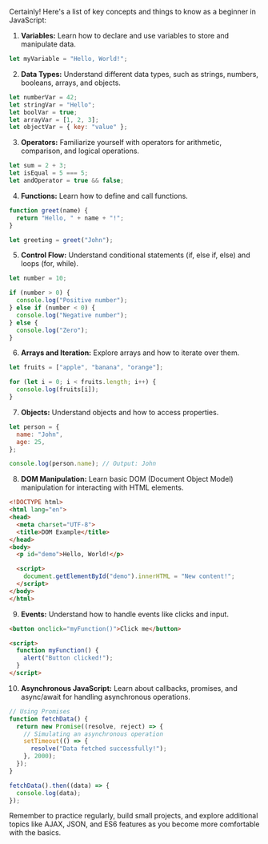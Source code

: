 Certainly! Here's a list of key concepts and things to know as a beginner in JavaScript:

1. **Variables:** Learn how to declare and use variables to store and manipulate data.

```javascript
let myVariable = "Hello, World!";
```

2. **Data Types:** Understand different data types, such as strings, numbers, booleans, arrays, and objects.

```javascript
let numberVar = 42;
let stringVar = "Hello";
let boolVar = true;
let arrayVar = [1, 2, 3];
let objectVar = { key: "value" };
```

3. **Operators:** Familiarize yourself with operators for arithmetic, comparison, and logical operations.

```javascript
let sum = 2 + 3;
let isEqual = 5 === 5;
let andOperator = true && false;
```

4. **Functions:** Learn how to define and call functions.

```javascript
function greet(name) {
  return "Hello, " + name + "!";
}

let greeting = greet("John");
```

5. **Control Flow:** Understand conditional statements (if, else if, else) and loops (for, while).

```javascript
let number = 10;

if (number > 0) {
  console.log("Positive number");
} else if (number < 0) {
  console.log("Negative number");
} else {
  console.log("Zero");
}
```

6. **Arrays and Iteration:** Explore arrays and how to iterate over them.

```javascript
let fruits = ["apple", "banana", "orange"];

for (let i = 0; i < fruits.length; i++) {
  console.log(fruits[i]);
}
```

7. **Objects:** Understand objects and how to access properties.

```javascript
let person = {
  name: "John",
  age: 25,
};

console.log(person.name); // Output: John
```

8. **DOM Manipulation:** Learn basic DOM (Document Object Model) manipulation for interacting with HTML elements.

```html
<!DOCTYPE html>
<html lang="en">
<head>
  <meta charset="UTF-8">
  <title>DOM Example</title>
</head>
<body>
  <p id="demo">Hello, World!</p>

  <script>
    document.getElementById("demo").innerHTML = "New content!";
  </script>
</body>
</html>
```

9. **Events:** Understand how to handle events like clicks and input.

```html
<button onclick="myFunction()">Click me</button>

<script>
  function myFunction() {
    alert("Button clicked!");
  }
</script>
```

10. **Asynchronous JavaScript:** Learn about callbacks, promises, and async/await for handling asynchronous operations.

```javascript
// Using Promises
function fetchData() {
  return new Promise((resolve, reject) => {
    // Simulating an asynchronous operation
    setTimeout(() => {
      resolve("Data fetched successfully!");
    }, 2000);
  });
}

fetchData().then((data) => {
  console.log(data);
});
```

Remember to practice regularly, build small projects, and explore additional topics like AJAX, JSON, and ES6 features as you become more comfortable with the basics.